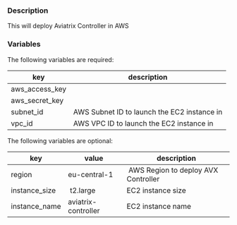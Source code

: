 ### Description

This will deploy Aviatrix Controller in AWS

### Variables
The following variables are required:

key | description
--- | ---
aws_access_key | 
aws_secret_key | 
subnet_id | AWS Subnet ID to launch the EC2 instance in
vpc_id | AWS VPC ID to launch the EC2 instance in

The following variables are optional:

key | value | description
--- | --- | ---
region | eu-central-1 | AWS Region to deploy AVX Controller
instance_size | t2.large | EC2 instance size
instance_name | aviatrix-controller | EC2 instance name
